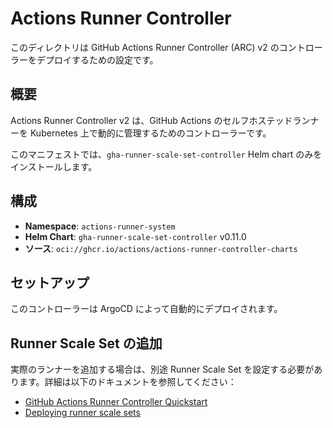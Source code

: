 # Actions Runner Controller

このディレクトリは GitHub Actions Runner Controller (ARC) v2 のコントローラーをデプロイするための設定です。

## 概要

Actions Runner Controller v2 は、GitHub Actions のセルフホステッドランナーを Kubernetes 上で動的に管理するためのコントローラーです。

このマニフェストでは、`gha-runner-scale-set-controller` Helm chart のみをインストールします。

## 構成

- **Namespace**: `actions-runner-system`
- **Helm Chart**: `gha-runner-scale-set-controller` v0.11.0
- **ソース**: `oci://ghcr.io/actions/actions-runner-controller-charts`

## セットアップ

このコントローラーは ArgoCD によって自動的にデプロイされます。

## Runner Scale Set の追加

実際のランナーを追加する場合は、別途 Runner Scale Set を設定する必要があります。詳細は以下のドキュメントを参照してください：

- [GitHub Actions Runner Controller Quickstart](https://docs.github.com/en/actions/hosting-your-own-runners/managing-self-hosted-runners-with-actions-runner-controller/quickstart-for-actions-runner-controller)
- [Deploying runner scale sets](https://docs.github.com/en/actions/hosting-your-own-runners/managing-self-hosted-runners-with-actions-runner-controller/deploying-runner-scale-sets-with-actions-runner-controller)